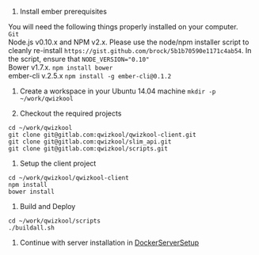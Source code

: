1. Install ember prerequisites

You will need the following things properly installed on your computer.  
`Git`  
Node.js v0.10.x and NPM v2.x. Please use the node/npm installer script to cleanly re-install `https://gist.github.com/brock/5b1b70590e1171c4ab54`. In the script, ensure that `NODE_VERSION="0.10"`  
Bower v1.7.x. `npm install bower`  
ember-cli v.2.5.x `npm install -g ember-cli@0.1.2`  

1. Create a workspace in your Ubuntu 14.04 machine
`mkdir -p ~/work/qwizkool`

1. Checkout the required projects  
```
cd ~/work/qwizkool  
git clone git@gitlab.com:qwizkool/qwizkool-client.git  
git clone git@gitlab.com:qwizkool/slim_api.git  
git clone git@gitlab.com:qwizkool/scripts.git  
```

1. Setup the client project  

```
cd ~/work/qwizkool/qwizkool-client  
npm install  
bower install  
```

1. Build and Deploy
```
cd ~/work/qwizkool/scripts  
./buildall.sh  
```
1. Continue with server installation in [DockerServerSetup](DockerServerSetup.md)